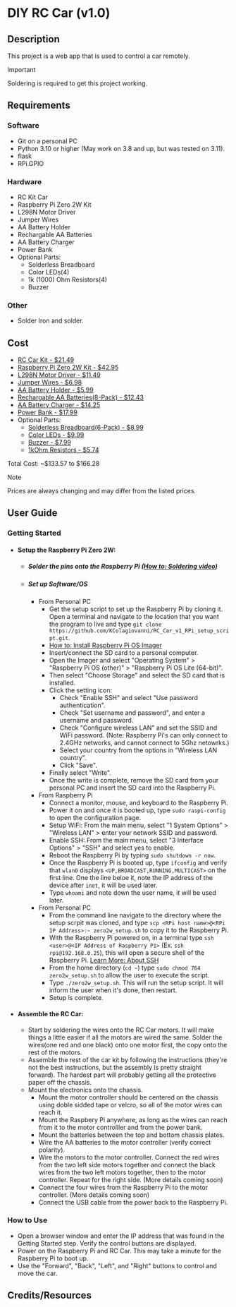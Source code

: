 # DIY RC Car (v1.0)

## Description
This project is a web app that is used to control a car remotely.

>[!important]
> Soldering is required to get this project working.

## Requirements

### Software
- Git on a personal PC 
- Python 3.10 or higher (May work on 3.8 and up, but was tested on 3.11).
- flask
- RPi.GPIO

### Hardware
- RC Kit Car 
- Raspberry Pi Zero 2W Kit
- L298N Motor Driver
- Jumper Wires
- AA Battery Holder
- Rechargable AA Batteries
- AA Battery Charger
- Power Bank
- Optional Parts:
  - Solderless Breadboard
  - Color LEDs(4)
  - 1k (1000) Ohm Resistors(4)
  - Buzzer

### Other
- Solder Iron and solder.

## Cost
- [RC Car Kit - $21.49](https://www.amazon.com/YIKESHU-Smart-Chassis-Encoder-Battery/dp/B075LD4FPN/ref=sr_1_17?crid=P7F1YDXU60SS&dib=eyJ2IjoiMSJ9.a6uay3wgxa3P_hqZefW2nRh-1822EJLgTajvlROkp-UXpm_f_uJ8JFyBP_cvU4Ish7fp7rLlDtLX8kUYsFF3TDIbvP8pKI-l3lWXKPXTXM7EOHY4Ob_k7FH5zj0MJb8IqqprcJ5qsLqlc0DDqMj6MCjVrfRkdbLVI0yRno65l5N0leQij26jC0s7huS7DX_Etd3IUY6xIyyGqMkWktXIYY8Ux1aYW7g5qcp11tci6eJjCnWdufEeaHpOC2N1-D2ZVy1NTNZaVvrLP2sIOO_mN8rNKmXsZMB7m9Ri2Kzrycw.af952jngF7K3BiIB5ZDfMLrZYwS958rjmDFfhBtMM5I&dib_tag=se&keywords=DIY+rc+car&qid=1721684613&sprefix=diy+rc+car%2Caps%2C131&sr=8-17)
- [Raspberry Pi Zero 2W Kit - $42.95](https://www.pishop.us/product/raspberry-pi-zero-w-budget-pack/)
- [L298N Motor Driver - $11.49](https://www.amazon.com/dp/B07BK1QL5T?psc=1&ref=ppx_yo2ov_dt_b_product_details)
- [Jumper Wires - $6.98](https://www.amazon.com/Elegoo-EL-CP-004-Multicolored-Breadboard-arduino/dp/B01EV70C78/ref=sr_1_1_sspa?crid=1ISXMFRYGO4N4&dib=eyJ2IjoiMSJ9.tjHxIQLJsk16_0YVtUGN6ezmMKG-B29Sofx-GdLLKdxMvW06Nb1z_CeoJXYjxmhOT32H_F_YLCXyZaaRbCfYHTA6Sa2kAB-sTD-B6XRU8MN-Vhyck1lNRa_tZeff0i50nHc8j82LrBNqkQpW22aj9nQ2au01KkPy2gC9Dv4Nt-BoqvAiAe0CnvZkd_4sV1IVs9qWSAgGi9hFvYvXNgqqwkBKNDX0l0YRRWFeSSxWjIg.odukbWnYBlHim4_at38zqNBUEMDoYg6MrCiNRYh5lfs&dib_tag=se&keywords=breadboard+jumper+wires+dupont+assortment&qid=1721691799&sprefix=breadboard+jumper+wires+dupont+assortmen%2Caps%2C119&sr=8-1-spons&sp_csd=d2lkZ2V0TmFtZT1zcF9hdGY&psc=1)
- [AA Battery Holder - $5.99](https://www.amazon.com/Corpco-Battery-Holder-Standard-Connector/dp/B07SRDPZ9Z/ref=sr_1_4?crid=2WDYATJMSA5SC&dib=eyJ2IjoiMSJ9.phYDJdOh1vnI1AXw2djwqwNsEPU5vJ1QIy9hSg-RKGNDTraDoqgVl_DcseKhuQqRVdX_wdyut9uSs-UjkYxGRwYtiYRJY_rCIgYm6riedtswwCCscDJd4MtuvzPGWmXZbSYd8S3-X-KBSAYo2rbqOLm8JfHhDrmseczcvHt1-sl2P7ygBKrKS9kLp8b9KA0MTpZjYplTmGtmCnJ97BCsHKfuJPyedukea3Nyc6Oi-2k.lub7Xa1_HYrWQcnHIXjYz8D2T8LXTyg0oG2GL5D0b40&dib_tag=se&keywords=6+aa+battery+holder&qid=1722666047&sprefix=6+AA%2Caps%2C159&sr=8-4)
- [Rechargable AA Batteries(8-Pack) - $12.43](https://www.amazon.com/dp/B00CWNMV4G?psc=1&ref=ppx_yo2ov_dt_b_product_details)
- [AA Battery Charger - $14.25](https://www.amazon.com/dp/B00TOVTZ7K?psc=1&ref=ppx_yo2ov_dt_b_product_details)
- [Power Bank - $17.99](https://www.amazon.com/gp/product/B07CZDXDG8/ref=ox_sc_act_title_1?smid=ATVPDKIKX0DER&th=1)
- Optional Parts:
  - [Solderless Breadboard(6-Pack) - $8.99](https://www.amazon.com/ELEGOO-Breadboard-Solderless-Breadboards-Electronics/dp/B0CYPVMK9J/ref=sr_1_1_sspa?crid=195T6ND7SQCMJ&dib=eyJ2IjoiMSJ9.X82Ju5tr9ZeC-NuAtMs1hzvAUTARhEbf1bJWDXm0GjWaLvtRZN97hoMSz19GbAm8JaFpzd1ZqpWU3tE_-2WP6JPyZGCIfXmg9Sy0-BAUnqXUMVM2WPfgX6PKahe1nvWkyq3EyBw5OXDA1hqChvBUw-GDh3cgQ1Uogwtpq58fmI_KYIz31QDwkHJvO5AGFBTtFTj8mZy2Ks77QL4iy3D48Xm1sDaeAVXicTtbGqbj10E.-hYgp8nj7zUNELluukTXR3A_2ZqqzKXLwgO5V3QfGh4&dib_tag=se&keywords=solderless+breadboard&qid=1721687354&sprefix=solderless+breadboar%2Caps%2C171&sr=8-1-spons&sp_csd=d2lkZ2V0TmFtZT1zcF9hdGY&psc=1)
  - [Color LEDs - $9.99](https://www.amazon.com/Emitting-Assortment-Individual-Assorted-Breadboard/dp/B096JZHV6Y/ref=sr_1_1_sspa?crid=6J06I3I01P5V&dib=eyJ2IjoiMSJ9.h8EDJUvZcN1XiaYZZP4FKXTHr6n3C4lencVdqZ45ptsKx8zQv8wXGgdjpgSNJ6SvHdckWdiFCdC_zufNzazF322o382bhtSu568rvYcplwVnhEYEX26L_yDoyTfJb7XV4Ko5yvUIe-y7QUDAe8oOxXAVy0h1BeDeEIry4iGfInZCBRk5ncGiKbgx7DLIXGiNwuyA3lARmoOtHWt8UoVNMOTnbFy10AWcU42jO4ilT2Y.IfbhKq5mcOZNvCpRJvU_Q4quy4cc38cZMjorVToZDow&dib_tag=se&keywords=LED+assortment&qid=1721692489&sprefix=led+asso%2Caps%2C234&sr=8-1-spons&sp_csd=d2lkZ2V0TmFtZT1zcF9hdGY&psc=1)
  - [Buzzer - $7.99](https://www.amazon.com/QMseller-Terminals-Raspberry-Electronic-Continous/dp/B07VRK7ZPF/ref=sr_1_2_sspa?crid=1L4LUN06YQBEQ&dib=eyJ2IjoiMSJ9.2DZYL68_ETB1dEvQEC3wyHWZKXYQK3AjwTasZzFVbd97PlCvaEWTTEdSXlNogF6SmoTHwsMrnSevEZhElsrVW-1nYlYHm7m5ae6Tq3O9sF4zKndBRxpmZAKuS_SpOjNHHUMbZgd0Pl2X2slgLO6q3ISYfPmWdA9sqh_OtavZTePQ2tb2z4rXdgonMTH4iKD8QwICmOclSOXRVtYC9ByKlTAMmHhTcP7O0TJdqqmgiL8yCDEYWogMm8Hmq_iULhjG0lNNsmYAtAf1HPJqY42HeukwrUftuQhBPhXAh-LaEhg.t46i5UWenAjkCpTgcYvO0YE_SSLQgwVycon2gRDNCjk&dib_tag=se&keywords=mini+buzzer&qid=1721692616&sprefix=mini+buzzr%2Caps%2C151&sr=8-2-spons&sp_csd=d2lkZ2V0TmFtZT1zcF9hdGY&psc=1)
  - [1kOhm Resistors - $5.74](https://www.amazon.com/Projects-10EP5121K00-Ohm-Resistors-Pack/dp/B0185FK65K/ref=sr_1_5?crid=1R1ESCMVR73HU&dib=eyJ2IjoiMSJ9.XFEPFWdsYxLmpBQgQ5k8AFm_BkI_uogxILcRJZ34XAzxCU1WPdJLnC6ll142ybZSLHSIVBOjOHjFcVbcYbCtzkOdb2RoUzJY6KSE5cNiJ_nVvKaHCOjAohacKG7jiiBBqXtf_Wt8gqSP62fRl6jR9qPI_VeiJOSToVlPIuc1D2Ujp4vTz_icepkyrZudcxeR5jOBS5ltgIEDbX_pufzS5tQ2OsAzSNYW2pAOx7FJPK0.BQkCs2c6kxJ5kc5oMa7YiSNvrOi-uctrVwDf3jcS_K8&dib_tag=se&keywords=resistor+1kohm&qid=1721692789&sprefix=resistor+1kohm%2Caps%2C147&sr=8-5)

Total Cost: ~$133.57 to $166.28

> [!Note]
> Prices are always changing and may differ from the listed prices.

## User Guide
### Getting Started
- #### Setup the Raspberry Pi Zero 2W:
  - ##### Solder the pins onto the Raspberry Pi ([How to: Soldering video](https://www.youtube.com/watch?v=MARFoKrr3q4))

  - ##### Set up Software/OS
    - From Personal PC
      - Get the setup script to set up the Raspberry Pi by cloning it. Open a terminal and navigate to the location that you want the program to live and type `git clone https://github.com/KColagiovanni/RC_Car_v1_RPi_setup_script.git`.
      - [How to: Install Raspberry Pi OS Imager](https://www.raspberrypi.com/software)
      - Insert/connect the SD card to a personal computer.
      - Open the Imager and select "Operating System" > "Raspberry Pi OS (other)" > "Raspberry Pi OS Lite (64-bit)".
      - Then select "Choose Storage" and select the SD card that is installed.
      - Click the setting icon:
        - Check "Enable SSH" and select "Use password authentication".
        - Check "Set username and password", and enter a username and password.
        - Check "Configure wireless LAN" and set the SSID and WiFi password. (Note: Raspberry Pi's can only connect to 2.4GHz networks, and cannot connect to 5Ghz netowrks.)
        - Select your country from the options in "Wireless LAN country".
        - Click "Save".
      - Finally select "Write".
      - Once the write is complete, remove the SD card from your personal PC and insert the SD card into the Raspberry Pi.
    - From Raspberry Pi
      - Connect a monitor, mouse, and keyboard to the Raspberry Pi.
      - Power it on and once it is booted up, type `sudo raspi-config` to open the configuration page.
      - Setup WiFi: From the main menu, select "1 System Options" > "Wireless LAN" > enter your network SSID and password.
      - Enable SSH: From the main menu, select "3 Interface Options" > "SSH" and select yes to enable.
      - Reboot the Raspberry Pi by typing `sudo shutdown -r now`.
      - Once the Raspberry Pi is booted up, type `ifconfig` and verify that `wlan0` displays `<UP,BROADCAST,RUNNING,MULTICAST>` on the first line. One the line beloe it, note the IP address of the device after `inet`, it will be used later.
      - Type `whoami` and note down the user name, it will be used later.
    - From Personal PC    
      - From the command line navigate to the directory where the setup scrpit was cloned, and type `scp <RPi host name>@<RPi IP Address>:~ zero2w_setup.sh` to copy it to the Raspberry Pi.
      - With the Raspberry Pi powered on, in a terminal type `ssh <user>@<IP Address of Raspberry Pi>` (Ex. `ssh rpi@192.168.0.25`), this will open a secure shell of the Raspberry Pi. [Learn More: About SSH](https://www.cloudflare.com/learning/access-management/what-is-ssh/#:~:text=What%20is%20the%20Secure%20Shell,and%20encrypt%20connections%20between%20devices.)
      - From the home directory (`cd ~`) type `sudo chmod 764 zero2w_setup.sh` to allow the user to execute the script.
      - Type `./zero2w_setup.sh`. This will run the setup script. It will inform the user when it's done, then restart.
      - Setup is complete.

- #### Assemble the RC Car:
  - Start by soldering the wires onto the RC Car motors. It will make things a little easier if all the motors are wired the same. Solder the wires(one red and one black) onto one motor first, the copy onto the rest of the motors.
  - Assemble the rest of the car kit by following the instructions (they're not the best instructions, but the assembly is pretty straight forward). The hardest part will probably getting all the protective paper off the chassis.
  - Mount the electronics onto the chassis.
    - Mount the motor controller should be centered on the chassis using doble sidded tape or velcro, so all of the motor wires can reach it.
    - Mount the Raspbery Pi anywhere, as long as the wires can reach from it to the motor controlller and from the power bank.
    - Mount the batteries between the top and bottom chassis plates.
    - Wire the AA batteries to the motor controller (verify correct polarity).
    - Wire the motors to the motor controller. Connect the red wires from the two left side motors together and connect the black wires from the two left motors together, then to the motor controller. Repeat for the right side. (More details coming soon)
    - Connect the four wires from the Raspberry Pi to the motor controller. (More details coming soon)
    - Connect the USB cable from the power back to the Raspberry Pi.
      
### How to Use
- Open a browser window and enter the IP address that was found in the Getting Started step. Verify the control buttons are displayed.
- Power on the Raspberry Pi and RC Car. This may take a minute for the Raspberry Pi to boot up.
- Use the "Forward", "Back", "Left", and "Right" buttons to control and move the car.

## Credits/Resources
